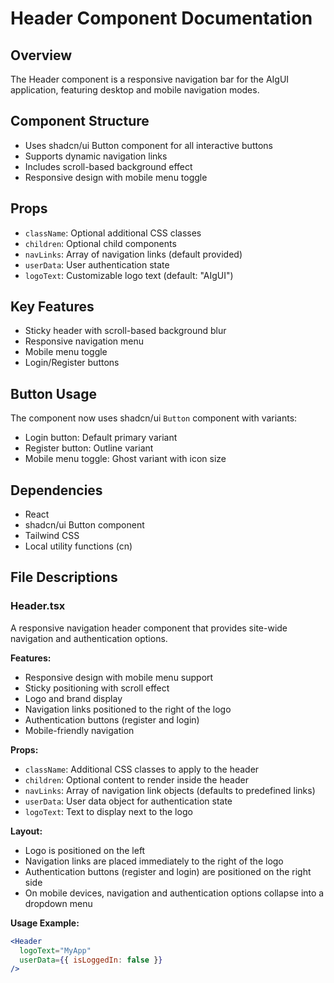 # Header Component Documentation

## Overview
The Header component is a responsive navigation bar for the AIgUI application, featuring desktop and mobile navigation modes.

## Component Structure
- Uses shadcn/ui Button component for all interactive buttons
- Supports dynamic navigation links
- Includes scroll-based background effect
- Responsive design with mobile menu toggle

## Props
- `className`: Optional additional CSS classes
- `children`: Optional child components
- `navLinks`: Array of navigation links (default provided)
- `userData`: User authentication state
- `logoText`: Customizable logo text (default: "AIgUI")

## Key Features
- Sticky header with scroll-based background blur
- Responsive navigation menu
- Mobile menu toggle
- Login/Register buttons

## Button Usage
The component now uses shadcn/ui `Button` component with variants:
- Login button: Default primary variant
- Register button: Outline variant
- Mobile menu toggle: Ghost variant with icon size

## Dependencies
- React
- shadcn/ui Button component
- Tailwind CSS
- Local utility functions (cn)

## File Descriptions

### Header.tsx

A responsive navigation header component that provides site-wide navigation and authentication options.

**Features:**
- Responsive design with mobile menu support
- Sticky positioning with scroll effect
- Logo and brand display
- Navigation links positioned to the right of the logo
- Authentication buttons (register and login)
- Mobile-friendly navigation

**Props:**
- `className`: Additional CSS classes to apply to the header
- `children`: Optional content to render inside the header
- `navLinks`: Array of navigation link objects (defaults to predefined links)
- `userData`: User data object for authentication state
- `logoText`: Text to display next to the logo

**Layout:**
- Logo is positioned on the left
- Navigation links are placed immediately to the right of the logo
- Authentication buttons (register and login) are positioned on the right side
- On mobile devices, navigation and authentication options collapse into a dropdown menu

**Usage Example:**
```jsx
<Header 
  logoText="MyApp"
  userData={{ isLoggedIn: false }}
/>
```

